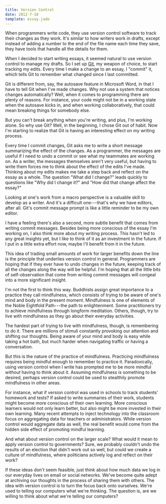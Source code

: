 ```yaml
---
title: Version Control
date: 2012-7-10
template: essay.jade
---
```


When programmers write code, they use version control software to
track their changes as they work. It's similar to how writers work in
drafts, except instead of adding a number to the end of the file name
each time they save, they have tools that handle all the details for
them.

When I decided to start writing essays, it seemed natural
to use version control to manage my drafts. So I set up
[Git](http://git-scm.com), my weapon of choice, to start tracking my edits.
Every time I make a change to an essay, I "commit" it, which tells Git
to remember what changed since I last committed.

Git is different from, say, the autosave feature in Microsoft Word, in
that I have to tell Git when I've made changes. Why not use a system
that notices changes automatically? Well, when it comes to programming
there are plenty of reasons. For instance, your code might not be in a
working state when the autosave kicks in, and when working
collaboratively, that could mean breaking things for somebody else.

But you can't break anything when you're writing, and plus, I'm
working alone. So why use Git? Well, in the beginning, I chose Git out
of habit. Now I'm starting to realize that Git is having an
interesting effect on my writing process.

Every time I commit changes, Git asks me to write a short message
summarizing the effect of the changes. As a programmer, the messages
are useful if I need to undo a commit or see what my teammates are
working on. As a writer, the messages themselves aren't very useful,
but having to write them forces me to think about the effect of the
edits I've made. Thinking about my edits makes me take a step back and
reflect on the essay as a whole. The question "What did I change?"
leads quickly to questions like "Why did I change it?" and "How did
that change affect the essay?"

Looking at one's work from a macro perspective is a valuable skill to
develop as a writer. And it's a difficult one---that's why we have
editors, after all. Git's commit message prompt is like a little
reminder to be my own editor.

I have a feeling there's also a second, more subtle benefit that comes
from writing commit messages. Besides being more conscious of the
essay I'm working on, I also think more about my writing process. This
hasn't led to any great insights yet, but I like to think of it as an
investment in the future. If I put in a little extra effort now, maybe
I'll benefit from it in the future.

This idea of trading small amounts of work for larger benefits down
the line is the principle that underlies version control in general.
Programmers are hoping that if they ever have to undo changes in the
future, keeping track of all the changes along the way will be
helpful. I'm hoping that all the little bits of self-observation that
come from writing commit messages will congeal into a more significant
insight.

I'm not the first to think this way. Buddhists assign great importance
to a practice they call mindfulness, which consists of trying to be
aware of one's mind and body in the present moment. Mindfulness is one
of elements of the Noble Eightfold Path---the path to enlightenment.
Some practitioners try to achieve mindfulness through longform
meditation. Others, though, try to live with mindfulness as they go
about their everyday activities.

The hardest part of trying to live with mindfulness, though, is
remembering to do it. There are millions of stimuli constantly
provoking our attention and shifting our thoughts. Being aware of your
mind and body is easy while taking a hot bath, but much harder when
navigating traffic or having a conversation.

But this is the nature of the practice of mindfulness. Practicing
mindfulness requires being mindful enough to remember to practice it.
Paradoxically, using version control when I write has prompted me to
be more mindful *without* having to think about it. Assuming
mindfulness is something to be desired, perhaps version control could
be used to stealthily promote mindfulness in other areas.

For instance, what if version control was used in schools to track
students' homework and tests? If asked to write summaries of their
work, students might become more conscious of their own learning. More
conscious learners would not only learn better, but also might be more
invested in their own learning. Many recent attempts to inject
technology into the classroom focus on aggregating data for teachers
or administrators. While version control would aggregate data as well,
the real benefit would come from the hidden side effect of promoting
mindful learning.

And what about version control on the larger scale? What would it mean
to apply version control to governments? Sure, we probably couldn't
undo the results of an election that didn't work out so well, but
could we create a culture of mindfulness, where politicians actively
log and reflect on their work?

If these ideas don't seem feasible, just think about how much data we
log in our everyday lives on email or social networks. We've become
quite adept at archiving our thoughts in the process of sharing them
with others. The idea with version control is to turn the focus back
onto ourselves. We're used to telling our computers what we're
thinking. The question is, are we willing to think about what we're
telling our computers?
